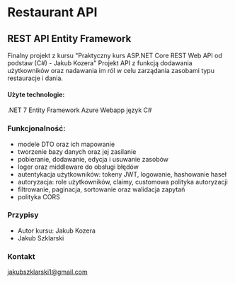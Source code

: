 # Restaurant API

## REST API Entity Framework

Finalny projekt z kursu "Praktyczny kurs ASP.NET Core REST Web API od podstaw (C#) - Jakub Kozera"
Projekt API z funkcją dodawania użytkowników oraz nadawania im ról w celu zarządania zasobami typu restauracje i dania.

#### Użyte technologie:
.NET 7 Entity Framework
Azure Webapp
język C#


### Funkcjonalność:

- modele DTO oraz ich mapowanie
- tworzenie bazy danych oraz jej zasilanie
- pobieranie, dodawanie, edycja i usuwanie zasobów
- loger oraz middleware do obsługi błędów
- autentykacja użytkowników: tokeny JWT, logowanie, hashowanie haseł
- autoryzacja: role użytkowników, claimy, customowa polityka autoryzacji
- filtrowanie, paginacja, sortowanie oraz walidacja zapytań
- polityka CORS

### Przypisy

- Autor kursu: Jakub Kozera
- Jakub Szklarski

### Kontakt

jakubszklarski1@gmail.com

